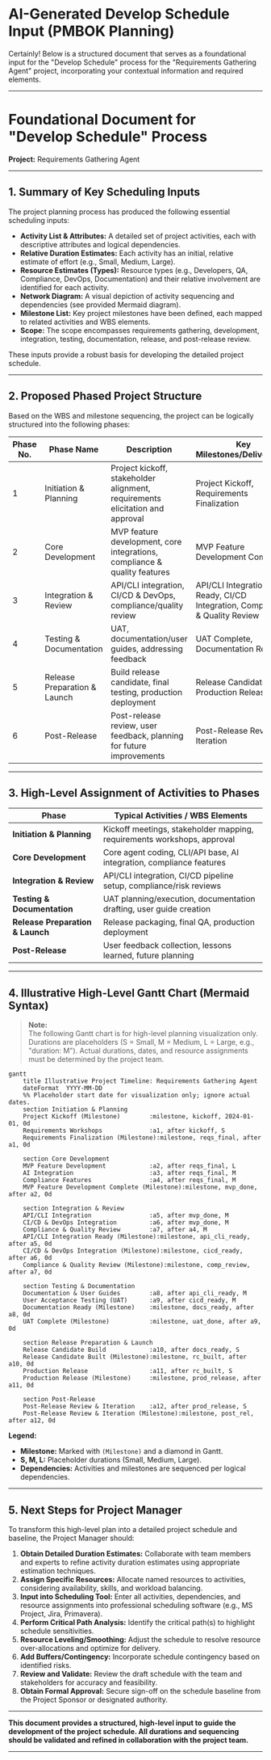 # AI-Generated Develop Schedule Input (PMBOK Planning)

Certainly! Below is a structured document that serves as a foundational input for the "Develop Schedule" process for the "Requirements Gathering Agent" project, incorporating your contextual information and required elements.

---

# Foundational Document for "Develop Schedule" Process  
**Project:** Requirements Gathering Agent

---

## 1. Summary of Key Scheduling Inputs

The project planning process has produced the following essential scheduling inputs:

- **Activity List & Attributes:** A detailed set of project activities, each with descriptive attributes and logical dependencies.
- **Relative Duration Estimates:** Each activity has an initial, relative estimate of effort (e.g., Small, Medium, Large).
- **Resource Estimates (Types):** Resource types (e.g., Developers, QA, Compliance, DevOps, Documentation) and their relative involvement are identified for each activity.
- **Network Diagram:** A visual depiction of activity sequencing and dependencies (see provided Mermaid diagram).
- **Milestone List:** Key project milestones have been defined, each mapped to related activities and WBS elements.
- **Scope:** The scope encompasses requirements gathering, development, integration, testing, documentation, release, and post-release review.

These inputs provide a robust basis for developing the detailed project schedule.

---

## 2. Proposed Phased Project Structure

Based on the WBS and milestone sequencing, the project can be logically structured into the following phases:

| Phase No. | Phase Name                    | Description                                                                            | Key Milestones/Deliverables                 |
|-----------|------------------------------|----------------------------------------------------------------------------------------|---------------------------------------------|
| 1         | Initiation & Planning         | Project kickoff, stakeholder alignment, requirements elicitation and approval           | Project Kickoff, Requirements Finalization   |
| 2         | Core Development              | MVP feature development, core integrations, compliance & quality features               | MVP Feature Development Complete            |
| 3         | Integration & Review          | API/CLI integration, CI/CD & DevOps, compliance/quality review                         | API/CLI Integration Ready, CI/CD Integration, Compliance & Quality Review |
| 4         | Testing & Documentation       | UAT, documentation/user guides, addressing feedback                                    | UAT Complete, Documentation Ready           |
| 5         | Release Preparation & Launch  | Build release candidate, final testing, production deployment                          | Release Candidate Built, Production Release |
| 6         | Post-Release                  | Post-release review, user feedback, planning for future improvements                   | Post-Release Review & Iteration             |

---

## 3. High-Level Assignment of Activities to Phases

| Phase                               | Typical Activities / WBS Elements                                      |
|-------------------------------------|------------------------------------------------------------------------|
| **Initiation & Planning**           | Kickoff meetings, stakeholder mapping, requirements workshops, approval |
| **Core Development**                | Core agent coding, CLI/API base, AI integration, compliance features    |
| **Integration & Review**            | API/CLI integration, CI/CD pipeline setup, compliance/risk reviews      |
| **Testing & Documentation**         | UAT planning/execution, documentation drafting, user guide creation     |
| **Release Preparation & Launch**    | Release packaging, final QA, production deployment                      |
| **Post-Release**                    | User feedback collection, lessons learned, future planning              |

---

## 4. Illustrative High-Level Gantt Chart (Mermaid Syntax)

> **Note:**  
> The following Gantt chart is for high-level planning visualization only. Durations are placeholders (S = Small, M = Medium, L = Large, e.g., "duration: M"). Actual durations, dates, and resource assignments must be determined by the project team.

```mermaid
gantt
    title Illustrative Project Timeline: Requirements Gathering Agent
    dateFormat  YYYY-MM-DD
    %% Placeholder start date for visualization only; ignore actual dates.
    section Initiation & Planning
    Project Kickoff (Milestone)        :milestone, kickoff, 2024-01-01, 0d
    Requirements Workshops             :a1, after kickoff, S
    Requirements Finalization (Milestone):milestone, reqs_final, after a1, 0d

    section Core Development
    MVP Feature Development            :a2, after reqs_final, L
    AI Integration                     :a3, after reqs_final, M
    Compliance Features                :a4, after reqs_final, M
    MVP Feature Development Complete (Milestone):milestone, mvp_done, after a2, 0d

    section Integration & Review
    API/CLI Integration                :a5, after mvp_done, M
    CI/CD & DevOps Integration         :a6, after mvp_done, M
    Compliance & Quality Review        :a7, after a4, M
    API/CLI Integration Ready (Milestone):milestone, api_cli_ready, after a5, 0d
    CI/CD & DevOps Integration (Milestone):milestone, cicd_ready, after a6, 0d
    Compliance & Quality Review (Milestone):milestone, comp_review, after a7, 0d

    section Testing & Documentation
    Documentation & User Guides        :a8, after api_cli_ready, M
    User Acceptance Testing (UAT)      :a9, after cicd_ready, M
    Documentation Ready (Milestone)    :milestone, docs_ready, after a8, 0d
    UAT Complete (Milestone)           :milestone, uat_done, after a9, 0d

    section Release Preparation & Launch
    Release Candidate Build            :a10, after docs_ready, S
    Release Candidate Built (Milestone):milestone, rc_built, after a10, 0d
    Production Release                 :a11, after rc_built, S
    Production Release (Milestone)     :milestone, prod_release, after a11, 0d

    section Post-Release
    Post-Release Review & Iteration    :a12, after prod_release, S
    Post-Release Review & Iteration (Milestone):milestone, post_rel, after a12, 0d
```

**Legend:**
- **Milestone:** Marked with `(Milestone)` and a diamond in Gantt.
- **S, M, L:** Placeholder durations (Small, Medium, Large).
- **Dependencies:** Activities and milestones are sequenced per logical dependencies.

---

## 5. Next Steps for Project Manager

To transform this high-level plan into a detailed project schedule and baseline, the Project Manager should:

1. **Obtain Detailed Duration Estimates:** Collaborate with team members and experts to refine activity duration estimates using appropriate estimation techniques.
2. **Assign Specific Resources:** Allocate named resources to activities, considering availability, skills, and workload balancing.
3. **Input into Scheduling Tool:** Enter all activities, dependencies, and resource assignments into professional scheduling software (e.g., MS Project, Jira, Primavera).
4. **Perform Critical Path Analysis:** Identify the critical path(s) to highlight schedule sensitivities.
5. **Resource Leveling/Smoothing:** Adjust the schedule to resolve resource over-allocations and optimize for delivery.
6. **Add Buffers/Contingency:** Incorporate schedule contingency based on identified risks.
7. **Review and Validate:** Review the draft schedule with the team and stakeholders for accuracy and feasibility.
8. **Obtain Formal Approval:** Secure sign-off on the schedule baseline from the Project Sponsor or designated authority.

---

**This document provides a structured, high-level input to guide the development of the project schedule. All durations and sequencing should be validated and refined in collaboration with the project team.**

---